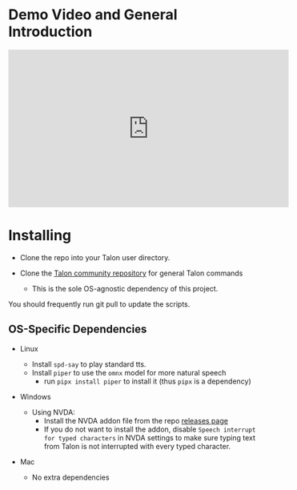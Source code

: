 # Demo Video and General Introduction

<iframe width="560" height="315" src="https://www.youtube.com/embed/i-XcpnVwvR0?si=B5j_301oExt1xlia" title="YouTube video player" frameborder="0" allow="accelerometer; autoplay; clipboard-write; encrypted-media; gyroscope; picture-in-picture; web-share" allowfullscreen></iframe>

# Installing

- Clone the repo into your Talon user directory.
- Clone the [Talon community repository](https://github.com/talonhub/community) for general Talon commands

  - This is the sole OS-agnostic dependency of this project.

You should frequently run git pull to update the scripts.

## OS-Specific Dependencies

- Linux
  - Install `spd-say` to play standard tts.
  - Install `piper` to use the `omnx` model for more natural speech
    - run `pipx install piper` to install it (thus `pipx` is a dependency)
- Windows

  - Using NVDA:
    - Install the NVDA addon file from the repo [releases page](https://github.com/C-Loftus/sight-free-talon/releases/)
    - If you do not want to install the addon, disable `Speech interrupt for typed characters` in NVDA settings to make sure typing text from Talon is not interrupted with every typed character.

- Mac
  - No extra dependencies
